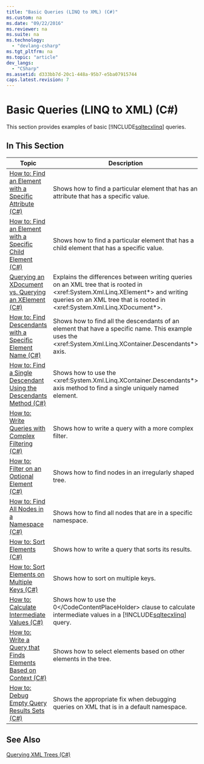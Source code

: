 ```yaml
---
title: "Basic Queries (LINQ to XML) (C#)"
ms.custom: na
ms.date: "09/22/2016"
ms.reviewer: na
ms.suite: na
ms.technology: 
  - "devlang-csharp"
ms.tgt_pltfrm: na
ms.topic: "article"
dev_langs: 
  - "CSharp"
ms.assetid: d333bb7d-20c1-448a-95b7-e5ba07915744
caps.latest.revision: 7
---
```

# Basic Queries (LINQ to XML) (C#)
This section provides examples of basic [!INCLUDE[sqltecxlinq](../vs140/includes/sqltecxlinq_md.md)] queries.  
  
## In This Section  
  
|Topic|Description|  
|-----------|-----------------|  
|[How to: Find an Element with a Specific Attribute (C#)](../vs140/how-to--find-an-element-with-a-specific-attribute--csharp-.md)|Shows how to find a particular element that has an attribute that has a specific value.|  
|[How to: Find an Element with a Specific Child Element (C#)](../vs140/how-to--find-an-element-with-a-specific-child-element--csharp-.md)|Shows how to find a particular element that has a child element that has a specific value.|  
|[Querying an XDocument vs. Querying an XElement (C#)](../vs140/querying-an-xdocument-vs.-querying-an-xelement--csharp-.md)|Explains the differences between writing queries on an XML tree that is rooted in \<xref:System.Xml.Linq.XElement*> and writing queries on an XML tree that is rooted in \<xref:System.Xml.Linq.XDocument*>.|  
|[How to: Find Descendants with a Specific Element Name (C#)](../vs140/how-to--find-descendants-with-a-specific-element-name--csharp-.md)|Shows how to find all the descendants of an element that have a specific name. This example uses the \<xref:System.Xml.Linq.XContainer.Descendants*> axis.|  
|[How to: Find a Single Descendant Using the Descendants Method (C#)](../vs140/how-to--find-a-single-descendant-using-the-descendants-method--csharp-.md)|Shows how to use the \<xref:System.Xml.Linq.XContainer.Descendants*> axis method to find a single uniquely named element.|  
|[How to: Write Queries with Complex Filtering (C#)](../vs140/how-to--write-queries-with-complex-filtering--csharp-.md)|Shows how to write a query with a more complex filter.|  
|[How to: Filter on an Optional Element (C#)](../vs140/how-to--filter-on-an-optional-element--csharp-.md)|Shows how to find nodes in an irregularly shaped tree.|  
|[How to: Find All Nodes in a Namespace (C#)](../vs140/how-to--find-all-nodes-in-a-namespace--csharp-.md)|Shows how to find all nodes that are in a specific namespace.|  
|[How to: Sort Elements (C#)](../vs140/how-to--sort-elements--csharp-.md)|Shows how to write a query that sorts its results.|  
|[How to: Sort Elements on Multiple Keys (C#)](../vs140/how-to--sort-elements-on-multiple-keys--csharp-.md)|Shows how to sort on multiple keys.|  
|[How to: Calculate Intermediate Values (C#)](../vs140/how-to--calculate-intermediate-values--csharp-.md)|Shows how to use the <CodeContentPlaceHolder>0\</CodeContentPlaceHolder> clause to calculate intermediate values in a [!INCLUDE[sqltecxlinq](../vs140/includes/sqltecxlinq_md.md)] query.|  
|[How to: Write a Query that Finds Elements Based on Context (C#)](../vs140/how-to--write-a-query-that-finds-elements-based-on-context--csharp-.md)|Shows how to select elements based on other elements in the tree.|  
|[How to: Debug Empty Query Results Sets (C#)](../vs140/how-to--debug-empty-query-results-sets--csharp-.md)|Shows the appropriate fix when debugging queries on XML that is in a default namespace.|  
  
## See Also  
 [Querying XML Trees (C#)](../vs140/querying-xml-trees--csharp-.md)